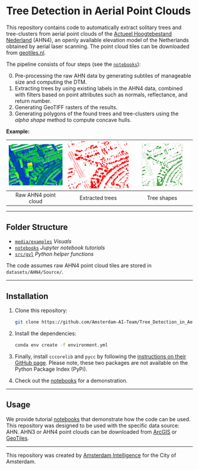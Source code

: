 # Tree Detection in Aerial Point Clouds

This repository contains code to automatically extract solitary trees and tree-clusters from aerial point clouds of the [Actueel Hoogtebestand Nederland](https://www.ahn.nl/) (AHN4), an openly available elevation model of the Netherlands obtained by aerial laser scanning. The point cloud tiles can be downloaded from [geotiles.nl](http://geotiles.nl).

The pipeline consists of four steps (see the [`notebooks`](./notebooks)):

0. Pre-processing the raw AHN data by generating subtiles of manageable size and computing the DTM.
1. Extracting trees by using existing labels in the AHN4 data, combined with filters based on point attributes such as normals, reflectance, and return number.
2. Generating GeoTIFF rasters of the results.
3. Generating polygons of the found trees and tree-clusters using the _alpha shape_ method to compute concave hulls.

<b>Example:</b>

| ![Raw AHN4 point cloud](./media/examples/ahn4_raw.png) | ![Extracted trees](./media/examples/ahn4_trees.png) | ![Extracted tree shapes](./media/examples/tree_shapes.png) |
|:---:|:---:|:---:|
| Raw AHN4 point cloud | Extracted trees | Tree shapes |


---

## Folder Structure

 * [`media/examples`](./media/examples) _Visuals_
 * [`notebooks`](./notebooks) _Jupyter notebook tutorials_
 * [`src/gvl`](./src/upc_sw) _Python helper functions_

 The code assumes raw AHN4 point cloud tiles are stored in `datasets/AHN4/Source/`.

---

## Installation

1. Clone this repository:
    ```bash
    git clone https://github.com/Amsterdam-AI-Team/Tree_Detection_in_Aerial_Point_Clouds.git
    ```

2. Install the dependencies:
    ```bash
    conda env create -f environment.yml
    ```

3. Finally, install `cccorelib` and `pycc` by following the [instructions on their GitHub page](https://github.com/tmontaigu/CloudCompare-PythonPlugin/blob/master/docs/building.rst#building-as-independent-wheels). Please note, these two packages are not available on the Python Package Index (PyPi).

4. Check out the [notebooks](notebooks) for a demonstration.

---

## Usage

We provide tutorial [notebooks](notebooks) that demonstrate how the code can be used. This repository was designed to be used with the specific data source: AHN. AHN3 or AHN4 point clouds can be downloaded from [ArcGIS](https://www.arcgis.com/apps/Embed/index.html?appid=a3dfa5a818174aa787392e461c80f781) or [GeoTiles](https://geotiles.nl).

---

This repository was created by [Amsterdam Intelligence](https://amsterdamintelligence.com/) for the City of Amsterdam.
